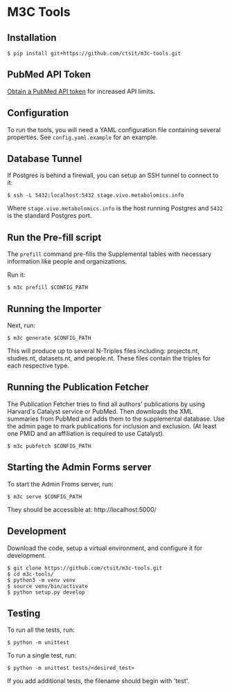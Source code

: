 M3C Tools
=========

## Installation

    $ pip install git+https://github.com/ctsit/m3c-tools.git

## PubMed API Token

[Obtain a PubMed API token](https://ncbiinsights.ncbi.nlm.nih.gov/2017/11/02/new-api-keys-for-the-e-utilities/) for increased API limits.

## Configuration

To run the tools, you will need a YAML configuration file containing several
properties. See `config.yaml.example` for an example.

## Database Tunnel

If Postgres is behind a firewall, you can setup an SSH tunnel to connect to it:

    $ ssh -L 5432:localhost:5432 stage.vivo.metabolomics.info

Where `stage.vivo.metabolomics.info` is the host running Postgres and `5432` is
the standard Postgres port.


## Run the Pre-fill script

The `prefill` command pre-fills the Supplemental tables with necessary
information like people and organizations.

Run it:

    $ m3c prefill $CONFIG_PATH


## Running the Importer

Next, run:

    $ m3c generate $CONFIG_PATH

This will produce up to several N-Triples files including: projects.nt,
studies.nt, datasets.nt, and people.nt. These files contain the triples for
each respective type.


## Running the Publication Fetcher

The Publication Fetcher tries to find all authors' publications by using
Harvard's Catalyst service or PubMed. Then downloads the XML summaries from
PubMed and adds them to the supplemental database. Use the admin page to
mark publications for inclusion and exclusion. (At least one PMID and an
affiliation is required to use Catalyst).

    $ m3c pubfetch $CONFIG_PATH


## Starting the Admin Forms server

To start the Admin Froms server, run:

    $ m3c serve $CONFIG_PATH

They should be accessible at: http://localhost:5000/


## Development

Download the code, setup a virtual environment, and configure it for
development.

    $ git clone https://github.com/ctsit/m3c-tools.git
    $ cd m3c-tools/
    $ python3 -m venv venv
    $ source venv/bin/activate
    $ python setup.py develop


## Testing

To run all the tests, run:

    $ python -m unittest

To run a single test, run:

    $ python -m unittest tests/<desired_test>

If you add additional tests, the filename should begin with 'test'.

